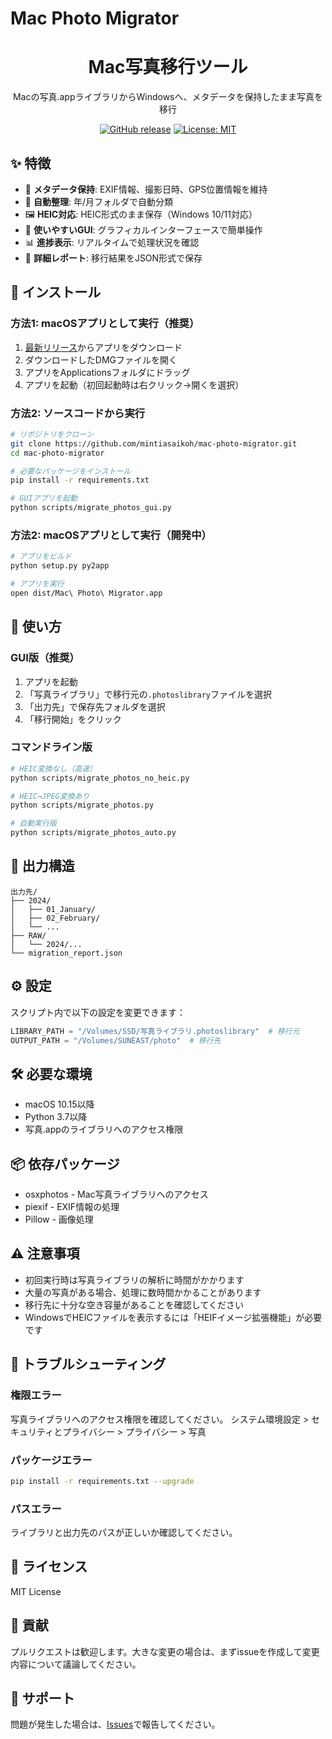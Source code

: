 # Mac Photo Migrator

<div align="center">
  <h1>Mac写真移行ツール</h1>
  <p>Macの写真.appライブラリからWindowsへ、メタデータを保持したまま写真を移行</p>
  
  [![GitHub release](https://img.shields.io/github/v/release/mintiasaikoh/mac-photo-migrator)](https://github.com/mintiasaikoh/mac-photo-migrator/releases)
  [![License: MIT](https://img.shields.io/badge/License-MIT-yellow.svg)](https://opensource.org/licenses/MIT)
</div>

## ✨ 特徴

- 📸 **メタデータ保持**: EXIF情報、撮影日時、GPS位置情報を維持
- 📁 **自動整理**: 年/月フォルダで自動分類
- 🖼️ **HEIC対応**: HEIC形式のまま保存（Windows 10/11対応）
- 🎨 **使いやすいGUI**: グラフィカルインターフェースで簡単操作
- 📊 **進捗表示**: リアルタイムで処理状況を確認
- 📝 **詳細レポート**: 移行結果をJSON形式で保存

## 🚀 インストール

### 方法1: macOSアプリとして実行（推奨）

1. [最新リリース](https://github.com/mintiasaikoh/mac-photo-migrator/releases)からアプリをダウンロード
2. ダウンロードしたDMGファイルを開く
3. アプリをApplicationsフォルダにドラッグ
4. アプリを起動（初回起動時は右クリック→開くを選択）

### 方法2: ソースコードから実行

```bash
# リポジトリをクローン
git clone https://github.com/mintiasaikoh/mac-photo-migrator.git
cd mac-photo-migrator

# 必要なパッケージをインストール
pip install -r requirements.txt

# GUIアプリを起動
python scripts/migrate_photos_gui.py
```

### 方法2: macOSアプリとして実行（開発中）

```bash
# アプリをビルド
python setup.py py2app

# アプリを実行
open dist/Mac\ Photo\ Migrator.app
```

## 📖 使い方

### GUI版（推奨）

1. アプリを起動
2. 「写真ライブラリ」で移行元の`.photoslibrary`ファイルを選択
3. 「出力先」で保存先フォルダを選択
4. 「移行開始」をクリック

### コマンドライン版

```bash
# HEIC変換なし（高速）
python scripts/migrate_photos_no_heic.py

# HEIC→JPEG変換あり
python scripts/migrate_photos.py

# 自動実行版
python scripts/migrate_photos_auto.py
```

## 📁 出力構造

```
出力先/
├── 2024/
│   ├── 01_January/
│   ├── 02_February/
│   └── ...
├── RAW/
│   └── 2024/...
└── migration_report.json
```

## ⚙️ 設定

スクリプト内で以下の設定を変更できます：

```python
LIBRARY_PATH = "/Volumes/SSD/写真ライブラリ.photoslibrary"  # 移行元
OUTPUT_PATH = "/Volumes/SUNEAST/photo"  # 移行先
```

## 🛠️ 必要な環境

- macOS 10.15以降
- Python 3.7以降
- 写真.appのライブラリへのアクセス権限

## 📦 依存パッケージ

- osxphotos - Mac写真ライブラリへのアクセス
- piexif - EXIF情報の処理
- Pillow - 画像処理

## ⚠️ 注意事項

- 初回実行時は写真ライブラリの解析に時間がかかります
- 大量の写真がある場合、処理に数時間かかることがあります
- 移行先に十分な空き容量があることを確認してください
- WindowsでHEICファイルを表示するには「HEIFイメージ拡張機能」が必要です

## 🐛 トラブルシューティング

### 権限エラー
写真ライブラリへのアクセス権限を確認してください。
システム環境設定 > セキュリティとプライバシー > プライバシー > 写真

### パッケージエラー
```bash
pip install -r requirements.txt --upgrade
```

### パスエラー
ライブラリと出力先のパスが正しいか確認してください。

## 📄 ライセンス

MIT License

## 🤝 貢献

プルリクエストは歓迎します。大きな変更の場合は、まずissueを作成して変更内容について議論してください。

## 📧 サポート

問題が発生した場合は、[Issues](https://github.com/mintiasaikoh/mac-photo-migrator/issues)で報告してください。